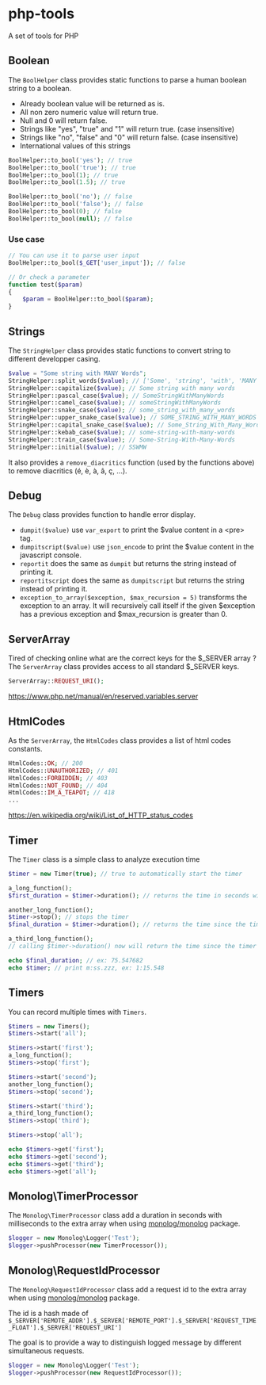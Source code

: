 # php-tools
A set of tools for PHP

## Boolean
The `BoolHelper` class provides static functions to parse a human boolean string to a boolean.

+ Already boolean value will be returned as is.
+ All non zero numeric value will return true.
+ Null and 0 will return false.
+ Strings like "yes", "true" and "1" will return true. (case insensitive)
+ Strings like "no", "false" and "0" will return false. (case insensitive)
+ International values of this strings

```php
BoolHelper::to_bool('yes'); // true
BoolHelper::to_bool('true'); // true
BoolHelper::to_bool(1); // true
BoolHelper::to_bool(1.5); // true

BoolHelper::to_bool('no'); // false
BoolHelper::to_bool('false'); // false
BoolHelper::to_bool(0); // false
BoolHelper::to_bool(null); // false
```
### Use case
```php
// You can use it to parse user input
BoolHelper::to_bool($_GET['user_input']); // false

// Or check a parameter
function test($param)
{
	$param = BoolHelper::to_bool($param);
}
```
## Strings
The `StringHelper` class provides static functions to convert string to different developper casing.
```php
$value = "Some string with MANY Words";
StringHelper::split_words($value); // ['Some', 'string', 'with', 'MANY', 'Words']
StringHelper::capitalize($value); // Some string with many words
StringHelper::pascal_case($value); // SomeStringWithManyWords
StringHelper::camel_case($value); // someStringWithManyWords
StringHelper::snake_case($value); // some_string_with_many_words
StringHelper::upper_snake_case($value); // SOME_STRING_WITH_MANY_WORDS
StringHelper::capital_snake_case($value); // Some_String_With_Many_Words
StringHelper::kebab_case($value); // some-string-with-many-words
StringHelper::train_case($value); // Some-String-With-Many-Words
StringHelper::initial($value); // SSWMW
```

It also provides a `remove_diacritics` function (used by the functions above) to remove diacritics (é, è, à, â, ç, ...).

## Debug
The `Debug` class provides function to handle error display.

+ `dumpit($value)` use `var_export` to print the $value content in a &lt;pre&gt; tag.
+ `dumpitscript($value)` use `json_encode` to print the $value content in the javascript console.
+ `reportit` does the same as `dumpit` but returns the string instead of printing it.
+ `reportitscript` does the same as `dumpitscript` but returns the string instead of printing it.
+ `exception_to_array($exception, $max_recursion = 5)` transforms the exception to an array. It will recursively call itself if the given $exception has a previous exception and $max_recursion is greater than 0.

## ServerArray

Tired of checking online what are the correct keys for the $_SERVER array ? The `ServerArray` class provides access to all standard $_SERVER keys.

```php
ServerArray::REQUEST_URI();
```

https://www.php.net/manual/en/reserved.variables.server

## HtmlCodes

As the `ServerArray`, the `HtmlCodes` class provides a list of html codes constants.

```php
HtmlCodes::OK; // 200
HtmlCodes::UNAUTHORIZED; // 401
HtmlCodes::FORBIDDEN; // 403
HtmlCodes::NOT_FOUND; // 404
HtmlCodes::IM_A_TEAPOT; // 418
...
```

https://en.wikipedia.org/wiki/List_of_HTTP_status_codes

## Timer
The `Timer` class is a simple class to analyze execution time

```php
$timer = new Timer(true); // true to automatically start the timer

a_long_function();
$first_duration = $timer->duration(); // returns the time in seconds with milliseconds since the timer has been started until now

another_long_function();
$timer->stop(); // stops the timer
$final_duration = $timer->duration(); // returns the time since the timer has been started until it has been stopped.

a_third_long_function();
// calling $timer->duration() now will return the time since the timer has been started until it has been stopped, so the same as $final_duration.

echo $final_duration; // ex: 75.547682
echo $timer; // print m:ss.zzz, ex: 1:15.548
```

## Timers
You can record multiple times with `Timers`.

```php
$timers = new Timers();
$timers->start('all');

$timers->start('first');
a_long_function();
$timers->stop('first');

$timers->start('second');
another_long_function();
$timers->stop('second');

$timers->start('third');
a_third_long_function();
$timers->stop('third');

$timers->stop('all');

echo $timers->get('first');
echo $timers->get('second');
echo $timers->get('third');
echo $timers->get('all');
```

## Monolog\TimerProcessor

The `Monolog\TimerProcessor` class add a duration in seconds with milliseconds to the extra array when using [monolog/monolog](https://github.com/Seldaek/monolog) package.

```php
$logger = new Monolog\Logger('Test');
$logger->pushProcessor(new TimerProcessor());
```

## Monolog\RequestIdProcessor

The `Monolog\RequestIdProcessor` class add a request id to the extra array when using [monolog/monolog](https://github.com/Seldaek/monolog) package.

The id is a hash made of `$_SERVER['REMOTE_ADDR'].$_SERVER['REMOTE_PORT'].$_SERVER['REQUEST_TIME_FLOAT'].$_SERVER['REQUEST_URI']`

The goal is to provide a way to distinguish logged message by different simultaneous requests.

```php
$logger = new Monolog\Logger('Test');
$logger->pushProcessor(new RequestIdProcessor());
```